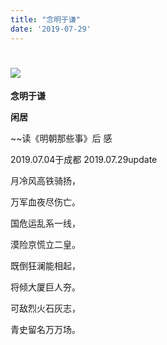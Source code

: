 ```yaml
---
title: "念明于谦"
date: '2019-07-29'
---
```

  #  ![](/images/heshui.jpg)
  
  **念明于谦**
  
  **闲居**
  
  ~~读《明朝那些事》后 感 

2019.07.04于成都 
2019.07.29update 

月冷风高铁骑扬，

万军血夜尽伤亡。

国危运乱系一线， 

漠险京慌立二皇。 

既倒狂澜能相起， 

将倾大厦巨人夯。 

可敌烈火石灰志， 

青史留名万万场。 
